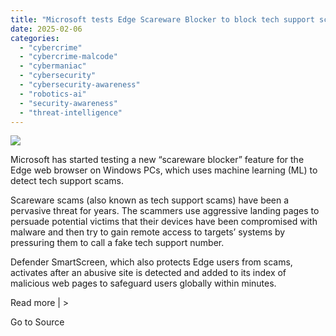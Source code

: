 ```yaml
---
title: "Microsoft tests Edge Scareware Blocker to block tech support scams"
date: 2025-02-06
categories: 
  - "cybercrime"
  - "cybercrime-malcode"
  - "cybermaniac"
  - "cybersecurity"
  - "cybersecurity-awareness"
  - "robotics-ai"
  - "security-awareness"
  - "threat-intelligence"
---
```


![](https://lifeboat.com/blog.images/microsoft-tests-edge-scareware-blocker-to-block-tech-support-scams.jpg)

Microsoft has started testing a new “scareware blocker” feature for the Edge web browser on Windows PCs, which uses machine learning (ML) to detect tech support scams.

Scareware scams (also known as tech support scams) have been a pervasive threat for years. The scammers use aggressive landing pages to persuade potential victims that their devices have been compromised with malware and then try to gain remote access to targets’ systems by pressuring them to call a fake tech support number.

Defender SmartScreen, which also protects Edge users from scams, activates after an abusive site is detected and added to its index of malicious web pages to safeguard users globally within minutes.

Read more | >

Go to Source
